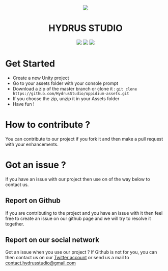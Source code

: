 
<p align="center">
  <img src="https://avatars3.githubusercontent.com/u/40475176?s=200&v=4">
</p>
<h1 align="center">
HYDRUS STUDIO
</h1>
<p align="center">
  <img src="https://img.shields.io/badge/License-Apache 2.0-blue.svg">
  <img src="https://img.shields.io/badge/Issue-1-blue.svg">
  <img src="https://img.shields.io/badge/Version-1.03-green.svg">
</p>


<h1> Get Started </h1>

* Create a new Unity project
* Go to your assets folder with your console prompt
* Download a zip of the master branch or clone it :
`git clone https://github.com/HydrusStudio/oppidium-assets.git`
* If you choose the zip, unzip it in your Assets folder
* Have fun !
<h1> How to contribute ? </h1>

You can contribute to our project if you fork it and then make a pull request with your enhancements.
<h1> Got an issue ? </h1>

If you have an issue with our project then use on of the way below to contact us.
<h2> Report on Github </h2>

If you are contributing to the project and you have an issue with it then feel free to create an issue on our github page and we will try to resolve it together.
<h2> Report on our social network </h2>

Got an issue when you use our project ? If Github is not for you, you can then contact us on our [Twitter account](https://twitter.com/hydrusstudio "Twitter account") or send us a mail to contact.hydrusstudio@gmail.com
